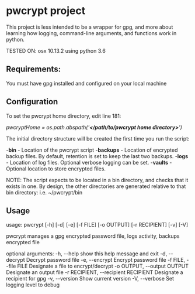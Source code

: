 # pwcrypt project

This project is less intended to be a wrapper for gpg, and more about learning how logging, command-line arguments, and functions work in python.

TESTED ON: osx 10.13.2 using python 3.6

## Requirements:

You must have gpg installed and configured on your local machine

## Configuration

To set the pwcrypt home directory, edit line 181:

*pwcryptHome = os.path.abspath('**</path/to/pwcrypt home directory>**')*


The initial directory structure will be created the first time you run the script:

-**bin** - Location of the pwcrypt script 
-**backups** - Location of encrypted backup files. By default, retention is set to keep the last two backups.
-**logs** - Location of log files. Optional verbose logging can be set.
-**vaults** - Optional location to store encrypted files. 

NOTE: The script expects to be located in a bin directory, and checks that it exists in one. By design, the other directories are generated relative to that bin directory:
	i.e. ~/pwcrypt/bin

## Usage

usage: pwcrypt [-h] [-d] [-e] [-f FILE] [-o OUTPUT] [-r RECIPIENT] [-v] [-V]

pwcrypt manages a gpg encrypted password file, logs activity, backups
encrypted file

optional arguments:
  -h, --help            show this help message and exit
  -d, --decrypt         Decrypt password file
  -e, --encrypt         Encrypt password file
  -f FILE, --file FILE  Designate a file to encrypt/decrypt
  -o OUTPUT, --output OUTPUT
                        Designate an output file
  -r RECIPIENT, --recipient RECIPIENT
                        Designate a recipient for gpg
  -v, --version         Show current version
  -V, --verbose         Set logging level to debug 
